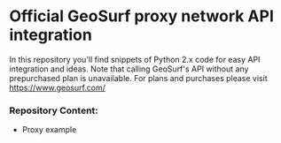 # Official GeoSurf proxy network API integration
In this repository you'll find snippets of Python 2.x code for easy API integration and ideas. 
Note that calling GeoSurf's API without any prepurchased plan is unavailable. For plans and purchases please visit https://www.geosurf.com/
### Repository Content:
* Proxy example
